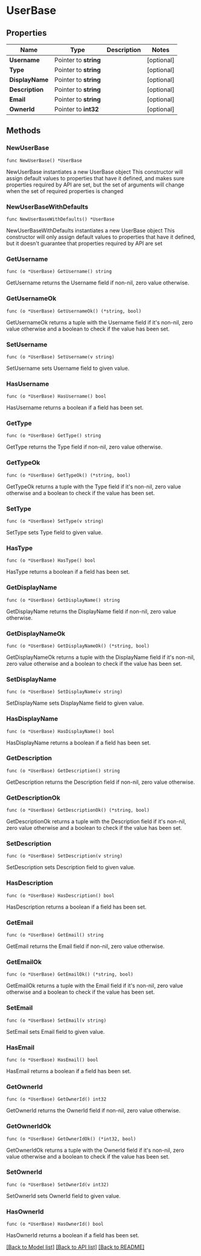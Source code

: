 # UserBase

## Properties

Name | Type | Description | Notes
------------ | ------------- | ------------- | -------------
**Username** | Pointer to **string** |  | [optional] 
**Type** | Pointer to **string** |  | [optional] 
**DisplayName** | Pointer to **string** |  | [optional] 
**Description** | Pointer to **string** |  | [optional] 
**Email** | Pointer to **string** |  | [optional] 
**OwnerId** | Pointer to **int32** |  | [optional] 

## Methods

### NewUserBase

`func NewUserBase() *UserBase`

NewUserBase instantiates a new UserBase object
This constructor will assign default values to properties that have it defined,
and makes sure properties required by API are set, but the set of arguments
will change when the set of required properties is changed

### NewUserBaseWithDefaults

`func NewUserBaseWithDefaults() *UserBase`

NewUserBaseWithDefaults instantiates a new UserBase object
This constructor will only assign default values to properties that have it defined,
but it doesn't guarantee that properties required by API are set

### GetUsername

`func (o *UserBase) GetUsername() string`

GetUsername returns the Username field if non-nil, zero value otherwise.

### GetUsernameOk

`func (o *UserBase) GetUsernameOk() (*string, bool)`

GetUsernameOk returns a tuple with the Username field if it's non-nil, zero value otherwise
and a boolean to check if the value has been set.

### SetUsername

`func (o *UserBase) SetUsername(v string)`

SetUsername sets Username field to given value.

### HasUsername

`func (o *UserBase) HasUsername() bool`

HasUsername returns a boolean if a field has been set.

### GetType

`func (o *UserBase) GetType() string`

GetType returns the Type field if non-nil, zero value otherwise.

### GetTypeOk

`func (o *UserBase) GetTypeOk() (*string, bool)`

GetTypeOk returns a tuple with the Type field if it's non-nil, zero value otherwise
and a boolean to check if the value has been set.

### SetType

`func (o *UserBase) SetType(v string)`

SetType sets Type field to given value.

### HasType

`func (o *UserBase) HasType() bool`

HasType returns a boolean if a field has been set.

### GetDisplayName

`func (o *UserBase) GetDisplayName() string`

GetDisplayName returns the DisplayName field if non-nil, zero value otherwise.

### GetDisplayNameOk

`func (o *UserBase) GetDisplayNameOk() (*string, bool)`

GetDisplayNameOk returns a tuple with the DisplayName field if it's non-nil, zero value otherwise
and a boolean to check if the value has been set.

### SetDisplayName

`func (o *UserBase) SetDisplayName(v string)`

SetDisplayName sets DisplayName field to given value.

### HasDisplayName

`func (o *UserBase) HasDisplayName() bool`

HasDisplayName returns a boolean if a field has been set.

### GetDescription

`func (o *UserBase) GetDescription() string`

GetDescription returns the Description field if non-nil, zero value otherwise.

### GetDescriptionOk

`func (o *UserBase) GetDescriptionOk() (*string, bool)`

GetDescriptionOk returns a tuple with the Description field if it's non-nil, zero value otherwise
and a boolean to check if the value has been set.

### SetDescription

`func (o *UserBase) SetDescription(v string)`

SetDescription sets Description field to given value.

### HasDescription

`func (o *UserBase) HasDescription() bool`

HasDescription returns a boolean if a field has been set.

### GetEmail

`func (o *UserBase) GetEmail() string`

GetEmail returns the Email field if non-nil, zero value otherwise.

### GetEmailOk

`func (o *UserBase) GetEmailOk() (*string, bool)`

GetEmailOk returns a tuple with the Email field if it's non-nil, zero value otherwise
and a boolean to check if the value has been set.

### SetEmail

`func (o *UserBase) SetEmail(v string)`

SetEmail sets Email field to given value.

### HasEmail

`func (o *UserBase) HasEmail() bool`

HasEmail returns a boolean if a field has been set.

### GetOwnerId

`func (o *UserBase) GetOwnerId() int32`

GetOwnerId returns the OwnerId field if non-nil, zero value otherwise.

### GetOwnerIdOk

`func (o *UserBase) GetOwnerIdOk() (*int32, bool)`

GetOwnerIdOk returns a tuple with the OwnerId field if it's non-nil, zero value otherwise
and a boolean to check if the value has been set.

### SetOwnerId

`func (o *UserBase) SetOwnerId(v int32)`

SetOwnerId sets OwnerId field to given value.

### HasOwnerId

`func (o *UserBase) HasOwnerId() bool`

HasOwnerId returns a boolean if a field has been set.


[[Back to Model list]](../README.md#documentation-for-models) [[Back to API list]](../README.md#documentation-for-api-endpoints) [[Back to README]](../README.md)


